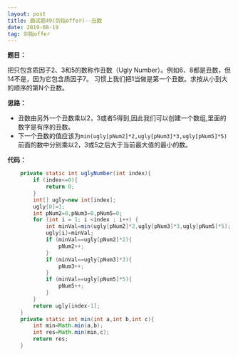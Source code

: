 ```yaml
---
layout: post
title: 面试题49(剑指offer)--丑数
date: 2019-08-19 
tag: 剑指offer
---
```


**题目：**

把只包含质因子2、3和5的数称作丑数（Ugly Number）。例如6、8都是丑数，但14不是，因为它包含质因子7。 习惯上我们把1当做是第一个丑数。求按从小到大的顺序的第N个丑数。

**思路：**

- 丑数由另外一个丑数乘以2，3或者5得到,因此我们可以创建一个数组,里面的数字是有序的丑数。
- 下一个丑数的值应该为`min(ugly[pNum2]*2,ugly[pNum3]*3,ugly[pNum5]*5)`前面的数中分别乘以2，3或5之后大于当前最大值的最小的数。

**代码：**

```java
	private static int uglyNumber(int index){
        if (index<=0){
            return 0;
        }
        int[] ugly=new int[index];
        ugly[0]=1;
        int pNum2=0,pNum3=0,pNum5=0;
        for (int i = 1; i <index ; i++) {
            int minVal=min(ugly[pNum2]*2,ugly[pNum3]*3,ugly[pNum5]*5);
            ugly[i]=minVal;
            if (minVal==ugly[pNum2]*2){
                pNum2++;
            }
            if (minVal==ugly[pNum3]*3){
                pNum3++;
            }
            if (minVal==ugly[pNum5]*5){
                pNum5++;
            }
        }
        return ugly[index-1];
    }
    private static int min(int a,int b,int c){
        int min=Math.min(a,b);
        int res=Math.min(min,c);
        return res;
    }
```

